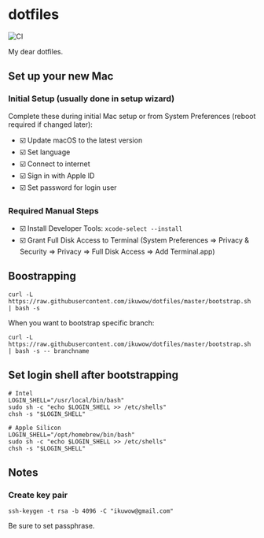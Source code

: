 # dotfiles

![CI](https://github.com/ikuwow/dotfiles/actions/workflows/ci.yml/badge.svg)

My dear dotfiles.

## Set up your new Mac

### Initial Setup (usually done in setup wizard)
Complete these during initial Mac setup or from System Preferences (reboot required if changed later):
* ☑️ Update macOS to the latest version
* ☑️ Set language
* ☑️ Connect to internet
* ☑️ Sign in with Apple ID
* ☑️ Set password for login user

### Required Manual Steps
* ☑️ Install Developer Tools: `xcode-select --install`
* ☑️ Grant Full Disk Access to Terminal (System Preferences => Privacy & Security => Privacy => Full Disk Access => Add Terminal.app)

## Boostrapping

```
curl -L https://raw.githubusercontent.com/ikuwow/dotfiles/master/bootstrap.sh | bash -s
```

When you want to bootstrap specific branch:

```
curl -L https://raw.githubusercontent.com/ikuwow/dotfiles/master/bootstrap.sh | bash -s -- branchname
```

## Set login shell after bootstrapping

```
# Intel
LOGIN_SHELL="/usr/local/bin/bash"
sudo sh -c "echo $LOGIN_SHELL >> /etc/shells"
chsh -s "$LOGIN_SHELL"
```

```
# Apple Silicon
LOGIN_SHELL="/opt/homebrew/bin/bash"
sudo sh -c "echo $LOGIN_SHELL >> /etc/shells"
chsh -s "$LOGIN_SHELL"
```

## Notes

### Create key pair

```
ssh-keygen -t rsa -b 4096 -C "ikuwow@gmail.com"
```

Be sure to set passphrase.
